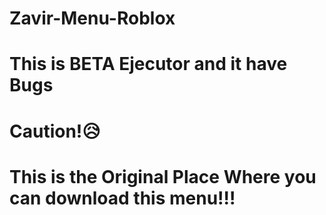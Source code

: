 # Zavir-Menu-Roblox
# This is BETA Ejecutor and it have Bugs
# Caution!😥 
# This is the Original Place Where you can download this menu!!!

